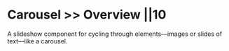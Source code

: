 # Carousel >> Overview ||10

A slideshow component for cycling through elements—images or slides of text—like a carousel.
